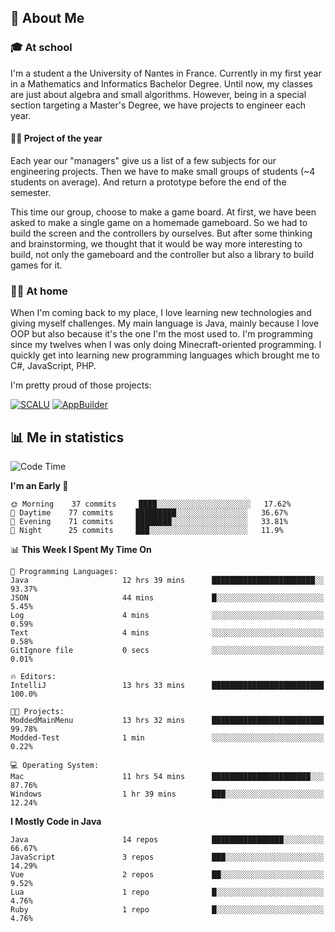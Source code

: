 ## 👀 About Me

### 🎓 At school

I'm a student a the University of Nantes in France. Currently in my first year in a Mathematics and Informatics Bachelor Degree. Until now, my classes are just about algebra and small algorithms. However, being in a special section targeting a Master's Degree, we have projects to engineer each year. 

#### 🔧🔬 Project of the year

Each year our "managers" give us a list of a few subjects for our engineering projects. Then we have to make small groups of students (~4 students on average). And return a prototype before the end of the semester.

This time our group, choose to make a game board. At first, we have been asked to make a single game on a homemade gameboard. So we had to build the screen and the controllers by ourselves. 
But after some thinking and brainstorming, we thought that it would be way more interesting to build, not only the gameboard and the controller but also a library to build games for it.

### 👨‍💻 At home

When I'm coming back to my place, I love learning new technologies and giving myself challenges. My main language is Java, mainly because I love OOP but also because it's the one I'm the most used to. I'm programming since my twelves when I was only doing Minecraft-oriented programming.  I quickly get into learning new programming languages which brought me to C#, JavaScript, PHP. 

I'm pretty proud of those projects:

[![SCALU](https://github-readme-stats.vercel.app/api/pin?username=renardfute&repo=SCALU)](https://github.com/renardfute/scalu)
[![AppBuilder](https://github-readme-stats.vercel.app/api/pin?username=pulsedev2&repo=AppBuilder)](https://github.com/pulsedev2/AppBuilder)

## 📊 Me in statistics
<!--START_SECTION:waka-->
![Code Time](http://img.shields.io/badge/Code%20Time-107%20hrs%2018%20mins-blue)

**I'm an Early 🐤** 

```text
🌞 Morning    37 commits     ████░░░░░░░░░░░░░░░░░░░░░   17.62% 
🌆 Daytime    77 commits     █████████░░░░░░░░░░░░░░░░   36.67% 
🌃 Evening    71 commits     ████████░░░░░░░░░░░░░░░░░   33.81% 
🌙 Night      25 commits     ███░░░░░░░░░░░░░░░░░░░░░░   11.9%

```


📊 **This Week I Spent My Time On** 

```text
💬 Programming Languages: 
Java                     12 hrs 39 mins      ███████████████████████░░   93.37% 
JSON                     44 mins             █░░░░░░░░░░░░░░░░░░░░░░░░   5.45% 
Log                      4 mins              ░░░░░░░░░░░░░░░░░░░░░░░░░   0.59% 
Text                     4 mins              ░░░░░░░░░░░░░░░░░░░░░░░░░   0.58% 
GitIgnore file           0 secs              ░░░░░░░░░░░░░░░░░░░░░░░░░   0.01%

🔥 Editors: 
IntelliJ                 13 hrs 33 mins      █████████████████████████   100.0%

🐱‍💻 Projects: 
ModdedMainMenu           13 hrs 32 mins      █████████████████████████   99.78% 
Modded-Test              1 min               ░░░░░░░░░░░░░░░░░░░░░░░░░   0.22%

💻 Operating System: 
Mac                      11 hrs 54 mins      ██████████████████████░░░   87.76% 
Windows                  1 hr 39 mins        ███░░░░░░░░░░░░░░░░░░░░░░   12.24%

```

**I Mostly Code in Java** 

```text
Java                     14 repos            ████████████████░░░░░░░░░   66.67% 
JavaScript               3 repos             ███░░░░░░░░░░░░░░░░░░░░░░   14.29% 
Vue                      2 repos             ██░░░░░░░░░░░░░░░░░░░░░░░   9.52% 
Lua                      1 repo              █░░░░░░░░░░░░░░░░░░░░░░░░   4.76% 
Ruby                     1 repo              █░░░░░░░░░░░░░░░░░░░░░░░░   4.76%

```



<!--END_SECTION:waka-->

